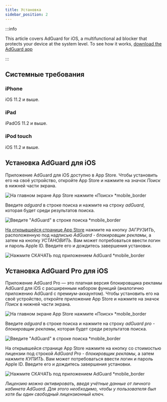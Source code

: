 ```yaml
---
title: Установка
sidebar_position: 2
---
```


:::info

This article covers AdGuard for iOS, a multifunctional ad blocker that protects your device at the system level. To see how it works, [download the AdGuard app](https://adguard.com/download.html?auto=true)

:::

## Системные требования

### iPhone

iOS 11.2 и выше.

### iPad

iPadOS 11.2 и выше.

### iPod touch

iOS 11.2 и выше.

## Установка AdGuard для iOS

Приложение AdGuard для iOS доступно в App Store. Чтобы установить его на своё устройство, откройте App Store и нажмите на значок _Поиск_ в нижней части экрана.

![На главном экране App Store нажмите «Поиск» *mobile_border](https://cdn.adtidy.org/public/Adguard/kb/installation/iOS/en/1.png)

Введите _adguard_ в строке поиска и нажмите на строку _adGuard_, которая будет среди результатов поиска.

![Введите "AdGuard" в строке поиска *mobile_border](https://cdn.adtidy.org/public/Adguard/kb/installation/iOS/en/2.png)

[На открывшейся странице App Store](https://adguard.com/download.html?auto=1) нажмите на кнопку _ЗАГРУЗИТЬ_, расположенную под надписью _AdGuard - блокировщик рекламы_, а затем на кнопку _УСТАНОВИТЬ_. Вам может потребоваться ввести логин и пароль Apple ID. Введите его и дождитесь завершения установки.

![Нажмите СКАЧАТЬ под приложением AdGuard *mobile_border](https://cdn.adtidy.org/public/Adguard/kb/installation/iOS/en/3.png)

## Установка AdGuard Pro для iOS

Приложение AdGuard Pro — это платная версия блокировщика рекламы AdGuard для iOS с расширенным набором функций (аналогично приложению AdGuard с премиум-аккаунтом). Чтобы установить его на своё устройство, откройте приложение App Store и нажмите на значок _Поиск_ в нижней части экрана.

![На главном экране App Store нажмите «Поиск» *mobile_border](https://cdn.adtidy.org/public/Adguard/kb/installation/iOS/en/1.png)

Введите _adguard_ в строке поиска и нажмите на строку _adGuard pro - блокировщик рекламы_, которая будет среди результатов поиска.

![Введите "AdGuard" в строке поиска *mobile_border](https://cdn.adtidy.org/public/Adguard/kb/installation/iOS/en/2.png)

На открывшейся странице App Store нажмите на кнопку со стоимостью лицензии под строкой _AdGuard Pro - блокировщик рекламы_, а затем нажмите _КУПИТЬ_. Вам может потребоваться ввести логин и пароль Apple ID. Введите его и дождитесь завершения установки.

![Нажмите СКАЧАТЬ под приложением AdGuard *mobile_border](https://cdn.adtidy.org/public/Adguard/kb/installation/iOS/en/3.png)

*Лицензию можно активировать, введя учётные данные от личного кабинета AdGuard. Для этого необходимо, чтобы у пользователя был хотя бы один свободный лицензионный ключ.*
